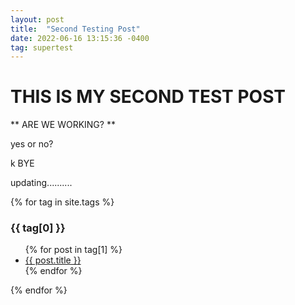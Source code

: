 ```yaml
---
layout: post
title:  "Second Testing Post"
date: 2022-06-16 13:15:36 -0400
tag: supertest
---
```


# THIS IS MY SECOND TEST POST 

** ARE WE WORKING? ** 

yes or no? 

k BYE 

updating..........

{% for tag in site.tags %}
  <h3>{{ tag[0] }}</h3>
  <ul>
    {% for post in tag[1] %}
      <li><a href="{{ post.url }}">{{ post.title }}</a></li>
    {% endfor %}
  </ul>
{% endfor %}
